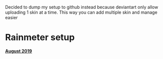 
Decided to dump my setup to github instead because deviantart only allow uploading 1 skin at a time.
This way you can add multiple skin and manage easier  
# Rainmeter setup
[**August 2019**](https://github.com/callmeEthan/rainmeter_setup/blob/master/Aug_setup.md)
